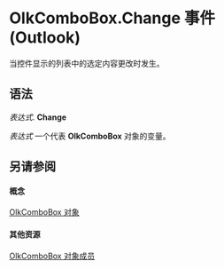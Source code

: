 
# OlkComboBox.Change 事件 (Outlook)

当控件显示的列表中的选定内容更改时发生。


## 语法

 _表达式_. **Change**

 _表达式_ 一个代表 **OlkComboBox** 对象的变量。


## 另请参阅


#### 概念


[OlkComboBox 对象](8d5e2f25-2962-af28-2523-b7b82473ea0a.md)
#### 其他资源


[OlkComboBox 对象成员](618de9e2-f5b9-40d9-239e-95aeb9dce092.md)
